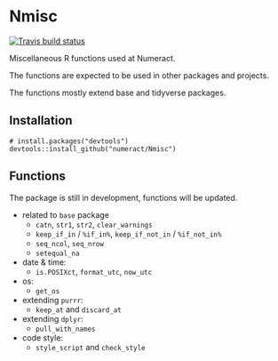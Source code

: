 # Nmisc
[![Travis build status](https://travis-ci.org/numeract/Nmisc.svg?branch=master)](https://travis-ci.org/numeract/Nmisc)

Miscellaneous R functions used at Numeract. 

The functions are expected to be used in other packages and projects.

The functions mostly extend base and tidyverse packages.


## Installation

```
# install.packages("devtools")
devtools::install_github("numeract/Nmisc")
```

## Functions

The package is still in development, functions will be updated.

- related to `base` package
    + `catn`, `str1`, `str2`, `clear_warnings`
    + `keep_if_in` / `%if_in%`,  `keep_if_not_in` / `%if_not_in%`
    + `seq_ncol`, `seq_nrow` 
    + `setequal_na`
- date & time:
    + `is.POSIXct`, `format_utc`, `now_utc`
- os:
    + `get_os`
- extending `purrr`:
    + `keep_at` and `discard_at`
- extending `dplyr`:
    + `pull_with_names`
- code style:
    + `style_script` and `check_style`
